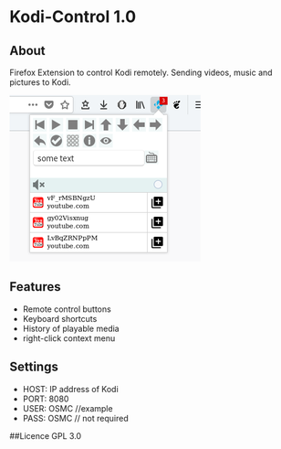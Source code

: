 # Kodi-Control 1.0

## About
Firefox Extension to control Kodi remotely. Sending videos, music and pictures to Kodi.

![screenshot](./screenshot.png)

## Features
* Remote control buttons
* Keyboard shortcuts
* History of playable media
* right-click context menu

## Settings
* HOST: IP address of Kodi
* PORT: 8080
* USER: OSMC //example
* PASS: OSMC // not required

##Licence
GPL 3.0
